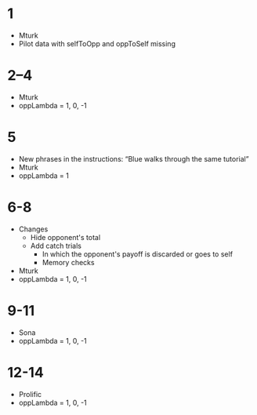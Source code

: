 # 1

- Mturk
- Pilot data with selfToOpp and oppToSelf missing

# 2–4

- Mturk
- oppLambda = 1, 0, -1

# 5

- New phrases in the instructions: “Blue walks through the same tutorial”
- Mturk
- oppLambda = 1

# 6-8

- Changes
  - Hide opponent's total
  - Add catch trials
    - In which the opponent's payoff is discarded or goes to self
    - Memory checks
- Mturk
- oppLambda = 1, 0, -1

# 9-11

- Sona
- oppLambda = 1, 0, -1

# 12-14

- Prolific
- oppLambda = 1, 0, -1